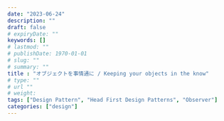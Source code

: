 ```yaml
---
date: "2023-06-24"
description: ""
draft: false
# expiryDate: ""
keywords: []
# lastmod: ""
# publishDate: 1970-01-01
# slug: ""
# summary: ""
title : "オブジェクトを事情通に / Keeping your objects in the know"
# type: ""
# url ""
# weight: 
tags: ["Design Pattern", "Head First Design Patterns", "Observer"]
categories: ["design"]
---
```


